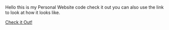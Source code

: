 Hello this is my Personal Website code check it out you can also use the link to look at how it looks like.

<a href="https://www.mtootoonchi.com/">Check it Out!<a>
